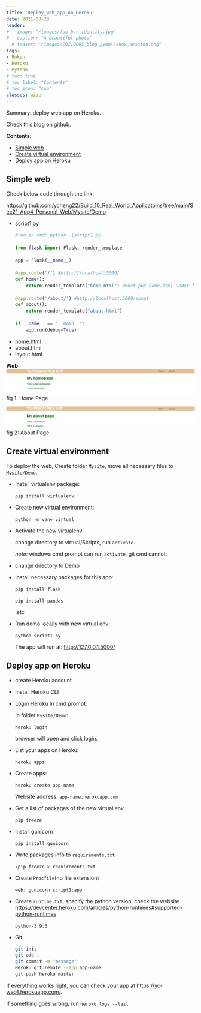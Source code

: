 ```yaml
---
title: 'Deploy_web_app_on_Heroku'
date: 2021-08-20
header:
#   image: "/images/foo-bar-identity.jpg"
#   caption: "A beautiful photo"
  # teaser: "/images/20210805_blog_pymol/show_session.png"
tags:
- Bokeh
- Heroku
- Python
# toc: true
# toc_label: "Contents"
# toc_icon: "cog"
classes: wide
---
```


Summary: deploy web app on Heroku.

Check this blog on [github](https://github.com/ycheng22/ycheng22.github.io/blob/master/_posts/2021-08-20-Deploy_web_app_on_Heroku.md).

**Contents:**
- [Simple web](#simple-web)
- [Create virtual environment](#create-virtual-environment)
- [Deploy app on Heroku](#deploy-app-on-heroku)


## Simple web

Check below code through the link:

<https://github.com/ycheng22/Build_10_Real_World_Applicatoins/tree/main/Sec21_App4_Personal_Web/Mysite/Demo>

- script1.py
  ```python
  #run in cmd: python .\script1.py

  from flask import Flask, render_template

  app = Flask(__name__)

  @app.route('/') #http://localhost:5000/
  def home():
      return render_template("home.html") #must put home.html under folder "template"

  @app.route('/about/') #http://localhost:5000/about
  def about():
      return render_template("about.html")

  if __name__ == "__main__":
      app.run(debug=True)
  ```
- home.html
- about.html
- layout.html

<!-- <script src="https://github.com/ycheng22/Build_10_Real_World_Applicatoins/blob/main/Sec21_App4_Personal_Web/Mysite/Demo/script1.py"></script> -->


**Web**
![name](/images/heroku_blogs/home_page.png)
fig 1: Home Page

![name](/images/heroku_blogs/about_page.png)
fig 2: About Page

## Create virtual environment

To deploy the web, Create folder `Mysite`, move all necessary files to` Mysite/Demo`.

- Install virtualenv package:

  ```pip install virtualenv```.
- Create new virtual environment:

  ```python -m venv virtual```
- Activate the new virtualenv:

  change directory to virtual/Scripts, run ```activate```.

  *note:* windows cmd prompt can run `activate`, git cmd cannot.

- change directory to Demo

- Install necessary packages for this app:

  ```pip install flask```

  ```pip install pandas```

  .etc

- Run demo locally with new virtual env:

  ```python script1.py```

  The app will run at: http://127.0.0.1:5000/

## Deploy app on Heroku
- create Heroku account
- Install Heroku CLI
- Login Heroku in cmd prompt:

  In folder `Mysite/Demo`:

  ```heroku login```

  browser will open and click login.
- List your apps on Heroku:

  ```heroku apps```

- Create apps:

  ```heroku create app-name```

  Website address:  `app-name.herokuapp.com`
- Get a list of packages of the new virtual env

  ```pip freeze```

- Install gunicorn

  ```pip install gunicorn```

- Write packages info to `requirements.txt`

  ```\pip freeze > requirements.txt```

- Create `Procfile`(no file extension)

  ```web: gunicorn script1:app```
- Create `runtime.txt`, specify the python version, check the website <https://devcenter.heroku.com/articles/python-runtimes#supported-python-runtimes>

  ```python-3.9.6```
- Git

  ```bash
  git init
  git add .
  git commit -m "message"
  Heroku git:remote --app app-name
  git push heroku master
  ```

If everything works right, you can check your app at <https://yc-web1.herokuapp.com/>.

If something goes wrong, run ```heroku logs --tail```
